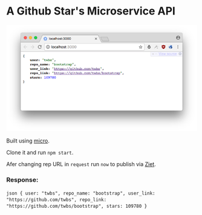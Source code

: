 # A Github Star's Microservice API

![Screenshot](Screenshot.png "A Github Star's Microservice API")

Built using [micro](https://github.com/zeit/micro).

Clone it and run `npm start`.

Afer changing rep URL in `request` run `now` to publish via [Ziet](https://zeit.co/docs/examples/json-api). 

### Response: 

`json
{
user: "twbs",
repo_name: "bootstrap",
user_link: "https://github.com/twbs",
repo_link: "https://github.com/twbs/bootstrap",
stars: 109780
}
`